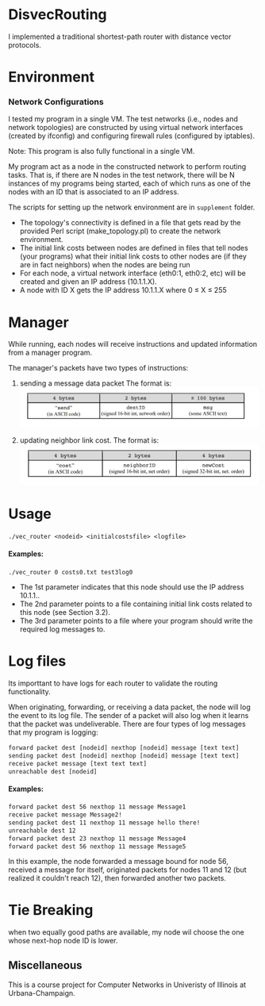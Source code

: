 # DisvecRouting
I implemented a traditional shortest-path router 
with distance vector protocols. 

# Environment
### Network Configurations
I tested my program in a single VM. The test networks (i.e., nodes and network
topologies) are constructed by using virtual network interfaces (created by ifconfig) and configuring firewall
rules (configured by iptables).

Note: This program is also fully functional in a single VM.
 
My program act as a node in the constructed network to perform routing tasks. That is, if there are N nodes in the test network, there will be N instances of my programs being started, each
of which runs as one of the nodes with an ID that is associated to an IP address.

The scripts for setting up the network environment are in `supplement` folder.

* The topology's connectivity is defined in a file that gets read by the provided Perl script
(make_topology.pl) to create the network environment. 
* The initial link costs between nodes are defined in files that tell nodes (your programs) what their initial link
costs to other nodes are (if they are in fact neighbors) when the nodes are being run
* For each node, a virtual network interface (eth0:1, eth0:2, etc) will be created and given an IP address
(10.1.1.X).
* A node with ID X gets the IP address 10.1.1.X where 0 ≤ X ≤ 255

# Manager
While running, each nodes will receive instructions and updated information from a manager program.

The manager's packets have two types of instructions: 
1. sending a message data packet 
The format is:![image](readmeImage/format1.png)

2. updating neighbor link cost. 
The format is:![image](readmeImage/format2.png)

# Usage

`./vec_router <nodeid> <initialcostsfile> <logfile>`

#### Examples:
`./vec_router 0 costs0.txt test3log0`

* The 1st parameter indicates that this node should use the IP address 10.1.1.<nodeid>.
* The 2nd parameter points to a file containing initial link costs related to this node (see Section 3.2).
* The 3rd parameter points to a file where your program should write the required log messages to.

# Log files
Its importtant to have logs for each router to validate the routing functionality.

When originating, forwarding, or receiving a data packet, the node will log the event to its log file. The sender
of a packet will also log when it learns that the packet was undeliverable. There are four types of log messages that my program is logging:

```
forward packet dest [nodeid] nexthop [nodeid] message [text text]
sending packet dest [nodeid] nexthop [nodeid] message [text text]
receive packet message [text text text]
unreachable dest [nodeid]
```
#### Examples:
```
forward packet dest 56 nexthop 11 message Message1
receive packet message Message2!
sending packet dest 11 nexthop 11 message hello there!
unreachable dest 12
forward packet dest 23 nexthop 11 message Message4
forward packet dest 56 nexthop 11 message Message5
```
In this example, the node forwarded a message bound for node 56, received a message for itself, originated packets for nodes 11 and 12 (but realized it couldn't reach 12), then forwarded another two packets.

# Tie Breaking 
when two equally good paths are available, my node wil choose the one whose next-hop node
ID is lower.

## Miscellaneous
This is a course project for Computer Networks in Univeristy of Illinois at Urbana-Champaign.